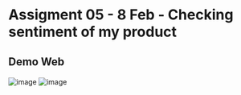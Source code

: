 # Assigment 05 - 8 Feb - Checking sentiment of my product

## Demo Web
#### 
![image](https://user-images.githubusercontent.com/74288640/219451183-03376d16-877b-4131-847e-41badf2db43c.png)
![image](https://user-images.githubusercontent.com/74288640/219451238-afa5b00e-1339-4e99-93e6-1b8714304ca4.png)


